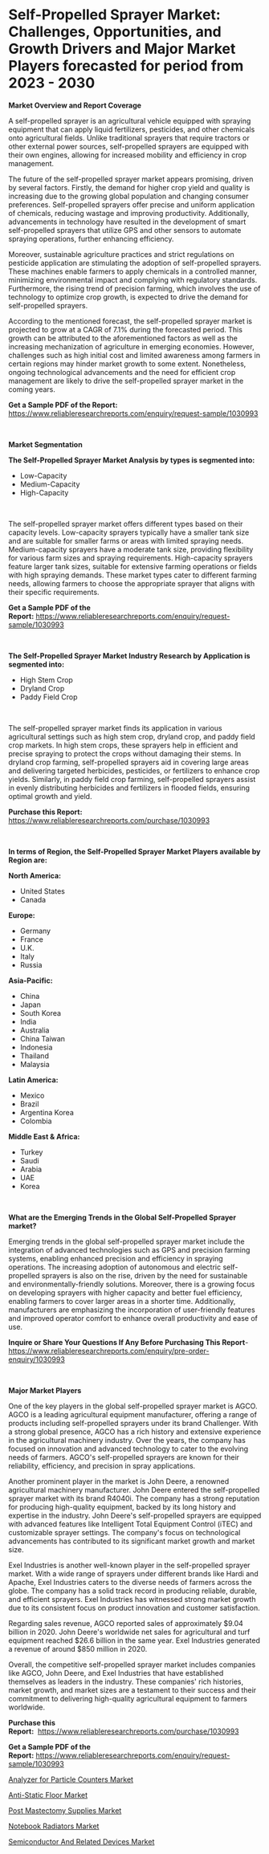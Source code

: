 <p><h1>Self-Propelled Sprayer Market: Challenges, Opportunities, and Growth Drivers and Major Market Players forecasted for period from 2023 - 2030</h1></p><p><strong>Market Overview and Report Coverage</strong></p>
<p><p>A self-propelled sprayer is an agricultural vehicle equipped with spraying equipment that can apply liquid fertilizers, pesticides, and other chemicals onto agricultural fields. Unlike traditional sprayers that require tractors or other external power sources, self-propelled sprayers are equipped with their own engines, allowing for increased mobility and efficiency in crop management.</p><p>The future of the self-propelled sprayer market appears promising, driven by several factors. Firstly, the demand for higher crop yield and quality is increasing due to the growing global population and changing consumer preferences. Self-propelled sprayers offer precise and uniform application of chemicals, reducing wastage and improving productivity. Additionally, advancements in technology have resulted in the development of smart self-propelled sprayers that utilize GPS and other sensors to automate spraying operations, further enhancing efficiency.</p><p>Moreover, sustainable agriculture practices and strict regulations on pesticide application are stimulating the adoption of self-propelled sprayers. These machines enable farmers to apply chemicals in a controlled manner, minimizing environmental impact and complying with regulatory standards. Furthermore, the rising trend of precision farming, which involves the use of technology to optimize crop growth, is expected to drive the demand for self-propelled sprayers.</p><p>According to the mentioned forecast, the self-propelled sprayer market is projected to grow at a CAGR of 7.1% during the forecasted period. This growth can be attributed to the aforementioned factors as well as the increasing mechanization of agriculture in emerging economies. However, challenges such as high initial cost and limited awareness among farmers in certain regions may hinder market growth to some extent. Nonetheless, ongoing technological advancements and the need for efficient crop management are likely to drive the self-propelled sprayer market in the coming years.</p></p>
<p><strong>Get a Sample PDF of the Report:</strong> <a href="https://www.reliableresearchreports.com/enquiry/request-sample/1030993">https://www.reliableresearchreports.com/enquiry/request-sample/1030993</a></p>
<p>&nbsp;</p>
<p><strong>Market Segmentation</strong></p>
<p><strong>The Self-Propelled Sprayer Market Analysis by types is segmented into:</strong></p>
<p><ul><li>Low-Capacity</li><li>Medium-Capacity</li><li>High-Capacity</li></ul></p>
<p>&nbsp;</p>
<p><p>The self-propelled sprayer market offers different types based on their capacity levels. Low-capacity sprayers typically have a smaller tank size and are suitable for smaller farms or areas with limited spraying needs. Medium-capacity sprayers have a moderate tank size, providing flexibility for various farm sizes and spraying requirements. High-capacity sprayers feature larger tank sizes, suitable for extensive farming operations or fields with high spraying demands. These market types cater to different farming needs, allowing farmers to choose the appropriate sprayer that aligns with their specific requirements.</p></p>
<p><strong>Get a Sample PDF of the Report:</strong>&nbsp;<a href="https://www.reliableresearchreports.com/enquiry/request-sample/1030993">https://www.reliableresearchreports.com/enquiry/request-sample/1030993</a></p>
<p>&nbsp;</p>
<p><strong>The Self-Propelled Sprayer Market Industry Research by Application is segmented into:</strong></p>
<p><ul><li>High Stem Crop</li><li>Dryland Crop</li><li>Paddy Field Crop</li></ul></p>
<p>&nbsp;</p>
<p><p>The self-propelled sprayer market finds its application in various agricultural settings such as high stem crop, dryland crop, and paddy field crop markets. In high stem crops, these sprayers help in efficient and precise spraying to protect the crops without damaging their stems. In dryland crop farming, self-propelled sprayers aid in covering large areas and delivering targeted herbicides, pesticides, or fertilizers to enhance crop yields. Similarly, in paddy field crop farming, self-propelled sprayers assist in evenly distributing herbicides and fertilizers in flooded fields, ensuring optimal growth and yield.</p></p>
<p><strong>Purchase this Report:</strong>&nbsp; <a href="https://www.reliableresearchreports.com/purchase/1030993">https://www.reliableresearchreports.com/purchase/1030993</a></p>
<p>&nbsp;</p>
<p><strong>In terms of Region, the Self-Propelled Sprayer Market Players available by Region are:</strong></p>
<p>
    <p> <strong> North America: </strong>
        <ul>
            <li>United States</li>
            <li>Canada</li>
        </ul>
        </p> 
    <p> <strong> Europe: </strong>
        <ul>
            <li>Germany</li>
            <li>France</li>
            <li>U.K.</li>
            <li>Italy</li>
            <li>Russia</li>
        </ul>
        </p> 
    <p> <strong> Asia-Pacific: </strong>
        <ul>
            <li>China</li>
            <li>Japan</li>
            <li>South Korea</li>
            <li>India</li>
            <li>Australia</li>
            <li>China Taiwan</li>
            <li>Indonesia</li>
            <li>Thailand</li>
            <li>Malaysia</li>
        </ul>
        </p> 
    <p> <strong> Latin America: </strong>
        <ul>
            <li>Mexico</li>
            <li>Brazil</li>
            <li>Argentina Korea</li>
            <li>Colombia</li>
        </ul>
        </p> 
    <p> <strong> Middle East & Africa: </strong>
        <ul>
            <li>Turkey</li>
            <li>Saudi</li>
            <li>Arabia</li>
            <li>UAE</li>
            <li>Korea</li>
        </ul>
    </p>
    </p>
<p>&nbsp;</p>
<p><strong>What are the Emerging Trends in the Global Self-Propelled Sprayer market?</strong></p>
<p><p>Emerging trends in the global self-propelled sprayer market include the integration of advanced technologies such as GPS and precision farming systems, enabling enhanced precision and efficiency in spraying operations. The increasing adoption of autonomous and electric self-propelled sprayers is also on the rise, driven by the need for sustainable and environmentally-friendly solutions. Moreover, there is a growing focus on developing sprayers with higher capacity and better fuel efficiency, enabling farmers to cover larger areas in a shorter time. Additionally, manufacturers are emphasizing the incorporation of user-friendly features and improved operator comfort to enhance overall productivity and ease of use.</p></p>
<p><strong>Inquire or Share Your Questions If Any Before Purchasing This Report</strong>- <a href="https://www.reliableresearchreports.com/enquiry/pre-order-enquiry/1030993">https://www.reliableresearchreports.com/enquiry/pre-order-enquiry/1030993</a></p>
<p>&nbsp;</p>
<p><strong>Major Market Players</strong></p>
<p><p>One of the key players in the global self-propelled sprayer market is AGCO. AGCO is a leading agricultural equipment manufacturer, offering a range of products including self-propelled sprayers under its brand Challenger. With a strong global presence, AGCO has a rich history and extensive experience in the agricultural machinery industry. Over the years, the company has focused on innovation and advanced technology to cater to the evolving needs of farmers. AGCO's self-propelled sprayers are known for their reliability, efficiency, and precision in spray applications.</p><p>Another prominent player in the market is John Deere, a renowned agricultural machinery manufacturer. John Deere entered the self-propelled sprayer market with its brand R4040i. The company has a strong reputation for producing high-quality equipment, backed by its long history and expertise in the industry. John Deere's self-propelled sprayers are equipped with advanced features like Intelligent Total Equipment Control (iTEC) and customizable sprayer settings. The company's focus on technological advancements has contributed to its significant market growth and market size.</p><p>Exel Industries is another well-known player in the self-propelled sprayer market. With a wide range of sprayers under different brands like Hardi and Apache, Exel Industries caters to the diverse needs of farmers across the globe. The company has a solid track record in producing reliable, durable, and efficient sprayers. Exel Industries has witnessed strong market growth due to its consistent focus on product innovation and customer satisfaction.</p><p>Regarding sales revenue, AGCO reported sales of approximately $9.04 billion in 2020. John Deere's worldwide net sales for agricultural and turf equipment reached $26.6 billion in the same year. Exel Industries generated a revenue of around $850 million in 2020.</p><p>Overall, the competitive self-propelled sprayer market includes companies like AGCO, John Deere, and Exel Industries that have established themselves as leaders in the industry. These companies' rich histories, market growth, and market sizes are a testament to their success and their commitment to delivering high-quality agricultural equipment to farmers worldwide.</p></p>
<p><strong>Purchase this Report:</strong>&nbsp;&nbsp;<a href="https://www.reliableresearchreports.com/purchase/1030993">https://www.reliableresearchreports.com/purchase/1030993</a></p>
<p></p>
<p><strong>Get a Sample PDF of the Report:</strong>&nbsp;<a href="https://www.reliableresearchreports.com/enquiry/request-sample/1030993">https://www.reliableresearchreports.com/enquiry/request-sample/1030993</a></p>
<p><p><a href="https://github.com/JameTravis/Market-Research-Report-List-1/blob/main/analyzer-for-particle-counters-market.md">Analyzer for Particle Counters Market</a></p><p><a href="https://github.com/RichRobinson5/Market-Research-Report-List-1/blob/main/anti-static-floor-market.md">Anti-Static Floor Market</a></p><p><a href="https://www.linkedin.com/pulse/post-mastectomy-supplies-market-research-report-unlocks-uhnnc/">Post Mastectomy Supplies Market</a></p><p><a href="https://issuu.com/reportprime-2/docs/notebook-radiators-market-size-2030.pptx?fr=xKAE9_zU1NQ">Notebook Radiators Market</a></p><p><a href="https://www.reportprime.com/semiconductor-and-related-devices-r3073">Semiconductor And Related Devices Market</a></p></p>